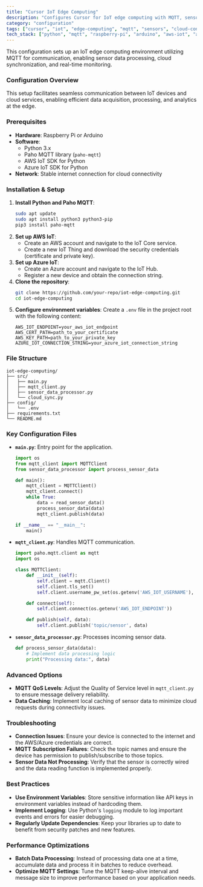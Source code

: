```yaml
---
title: "Cursor IoT Edge Computing"
description: "Configures Cursor for IoT edge computing with MQTT, sensor processing, and cloud connectivity."
category: "configuration"
tags: ["cursor", "iot", "edge-computing", "mqtt", "sensors", "cloud-connectivity", "device-management", "real-time-monitoring"]
tech_stack: ["python", "mqtt", "raspberry-pi", "arduino", "aws-iot", "azure-iot", "edge-analytics"]
---
```


This configuration sets up an IoT edge computing environment utilizing MQTT for communication, enabling sensor data processing, cloud synchronization, and real-time monitoring.

### Configuration Overview
This setup facilitates seamless communication between IoT devices and cloud services, enabling efficient data acquisition, processing, and analytics at the edge.

### Prerequisites
- **Hardware**: Raspberry Pi or Arduino
- **Software**: 
  - Python 3.x
  - Paho MQTT library (`paho-mqtt`)
  - AWS IoT SDK for Python
  - Azure IoT SDK for Python
- **Network**: Stable internet connection for cloud connectivity

### Installation & Setup
1. **Install Python and Paho MQTT**:
   ```bash
   sudo apt update
   sudo apt install python3 python3-pip
   pip3 install paho-mqtt
   ```
2. **Set up AWS IoT**:
   - Create an AWS account and navigate to the IoT Core service.
   - Create a new IoT Thing and download the security credentials (certificate and private key).
3. **Set up Azure IoT**:
   - Create an Azure account and navigate to the IoT Hub.
   - Register a new device and obtain the connection string.
4. **Clone the repository**:
   ```bash
   git clone https://github.com/your-repo/iot-edge-computing.git
   cd iot-edge-computing
   ```
5. **Configure environment variables**:
   Create a `.env` file in the project root with the following content:
   ```env
   AWS_IOT_ENDPOINT=your_aws_iot_endpoint
   AWS_CERT_PATH=path_to_your_certificate
   AWS_KEY_PATH=path_to_your_private_key
   AZURE_IOT_CONNECTION_STRING=your_azure_iot_connection_string
   ```

### File Structure
```
iot-edge-computing/
├── src/
│   ├── main.py
│   ├── mqtt_client.py
│   ├── sensor_data_processor.py
│   └── cloud_sync.py
├── config/
│   └── .env
├── requirements.txt
└── README.md
```

### Key Configuration Files
- **`main.py`**: Entry point for the application.
  ```python
  import os
  from mqtt_client import MQTTClient
  from sensor_data_processor import process_sensor_data

  def main():
      mqtt_client = MQTTClient()
      mqtt_client.connect()
      while True:
          data = read_sensor_data()
          process_sensor_data(data)
          mqtt_client.publish(data)

  if __name__ == "__main__":
      main()
  ```
- **`mqtt_client.py`**: Handles MQTT communication.
  ```python
  import paho.mqtt.client as mqtt
  import os

  class MQTTClient:
      def __init__(self):
          self.client = mqtt.Client()
          self.client.tls_set()
          self.client.username_pw_set(os.getenv('AWS_IOT_USERNAME'), os.getenv('AWS_IOT_PASSWORD'))

      def connect(self):
          self.client.connect(os.getenv('AWS_IOT_ENDPOINT'))

      def publish(self, data):
          self.client.publish('topic/sensor', data)
  ```
- **`sensor_data_processor.py`**: Processes incoming sensor data.
  ```python
  def process_sensor_data(data):
      # Implement data processing logic
      print("Processing data:", data)
  ```

### Advanced Options
- **MQTT QoS Levels**: Adjust the Quality of Service level in `mqtt_client.py` to ensure message delivery reliability.
- **Data Caching**: Implement local caching of sensor data to minimize cloud requests during connectivity issues.

### Troubleshooting
- **Connection Issues**: Ensure your device is connected to the internet and the AWS/Azure credentials are correct.
- **MQTT Subscription Failures**: Check the topic names and ensure the device has permission to publish/subscribe to those topics.
- **Sensor Data Not Processing**: Verify that the sensor is correctly wired and the data reading function is implemented properly.

### Best Practices
- **Use Environment Variables**: Store sensitive information like API keys in environment variables instead of hardcoding them.
- **Implement Logging**: Use Python's `logging` module to log important events and errors for easier debugging.
- **Regularly Update Dependencies**: Keep your libraries up to date to benefit from security patches and new features.

### Performance Optimizations
- **Batch Data Processing**: Instead of processing data one at a time, accumulate data and process it in batches to reduce overhead.
- **Optimize MQTT Settings**: Tune the MQTT keep-alive interval and message size to improve performance based on your application needs.